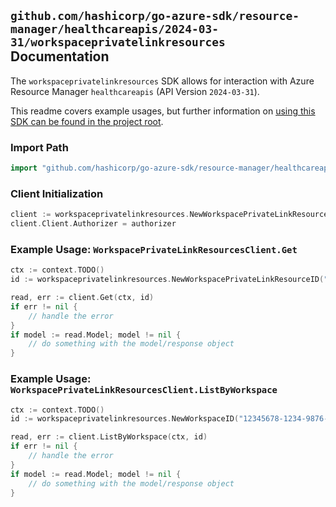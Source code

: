 
## `github.com/hashicorp/go-azure-sdk/resource-manager/healthcareapis/2024-03-31/workspaceprivatelinkresources` Documentation

The `workspaceprivatelinkresources` SDK allows for interaction with Azure Resource Manager `healthcareapis` (API Version `2024-03-31`).

This readme covers example usages, but further information on [using this SDK can be found in the project root](https://github.com/hashicorp/go-azure-sdk/tree/main/docs).

### Import Path

```go
import "github.com/hashicorp/go-azure-sdk/resource-manager/healthcareapis/2024-03-31/workspaceprivatelinkresources"
```


### Client Initialization

```go
client := workspaceprivatelinkresources.NewWorkspacePrivateLinkResourcesClientWithBaseURI("https://management.azure.com")
client.Client.Authorizer = authorizer
```


### Example Usage: `WorkspacePrivateLinkResourcesClient.Get`

```go
ctx := context.TODO()
id := workspaceprivatelinkresources.NewWorkspacePrivateLinkResourceID("12345678-1234-9876-4563-123456789012", "example-resource-group", "workspaceName", "groupName")

read, err := client.Get(ctx, id)
if err != nil {
	// handle the error
}
if model := read.Model; model != nil {
	// do something with the model/response object
}
```


### Example Usage: `WorkspacePrivateLinkResourcesClient.ListByWorkspace`

```go
ctx := context.TODO()
id := workspaceprivatelinkresources.NewWorkspaceID("12345678-1234-9876-4563-123456789012", "example-resource-group", "workspaceName")

read, err := client.ListByWorkspace(ctx, id)
if err != nil {
	// handle the error
}
if model := read.Model; model != nil {
	// do something with the model/response object
}
```

